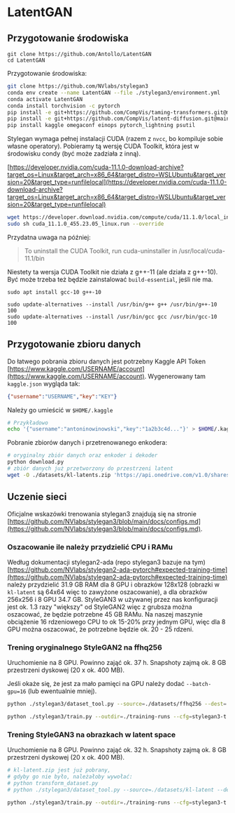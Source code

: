 # LatentGAN

## Przygotowanie środowiska

```
git clone https://github.com/Antollo/LatentGAN
cd LatentGAN
```

Przygotowanie środowiska:

```sh
git clone https://github.com/NVlabs/stylegan3
conda env create --name LatentGAN --file ./stylegan3/environment.yml
conda activate LatentGAN
conda install torchvision -c pytorch
pip install -e git+https://github.com/CompVis/taming-transformers.git@master#egg=taming-transformers
pip install -e git+https://github.com/CompVis/latent-diffusion.git@main#egg=latent-diffusion
pip install kaggle omegaconf einops pytorch_lightning psutil 
```

Stylegan wymaga pełnej instalacji CUDA (razem z `nvcc`, bo kompiluje sobie własne operatory).
Pobieramy tą wersję CUDA Toolkit, która jest w środowisku condy (być może zadziała z inną).


[https://developer.nvidia.com/cuda-11.1.0-download-archive?target_os=Linux&target_arch=x86_64&target_distro=WSLUbuntu&target_version=20&target_type=runfilelocal](https://developer.nvidia.com/cuda-11.1.0-download-archive?target_os=Linux&target_arch=x86_64&target_distro=WSLUbuntu&target_version=20&target_type=runfilelocal)

```sh
wget https://developer.download.nvidia.com/compute/cuda/11.1.0/local_installers/cuda_11.1.0_455.23.05_linux.run
sudo sh cuda_11.1.0_455.23.05_linux.run --override
```

Przydatna uwaga na później:
> To uninstall the CUDA Toolkit, run cuda-uninstaller in /usr/local/cuda-11.1/bin


Niestety ta wersja CUDA Toolkit nie działa z g++-11 (ale działa z g++-10). Być może trzeba też będzie zainstalować `build-essential`, jeśli nie ma.

```
sudo apt install gcc-10 g++-10

sudo update-alternatives --install /usr/bin/g++ g++ /usr/bin/g++-10 100
sudo update-alternatives --install /usr/bin/gcc gcc /usr/bin/gcc-10 100
```

## Przygotowanie zbioru danych

Do łatwego pobrania zbioru danych jest potrzebny Kaggle API Token [https://www.kaggle.com/USERNAME/account](https://www.kaggle.com/USERNAME/account). Wygenerowany tam `kaggle.json` wygląda tak:

```json
{"username":"USERNAME","key":"KEY"}
```

Należy go umieścić w `$HOME/.kaggle`

```sh
# Przykładowo
echo '{"username":"antoninowinowski","key":"1a2b3c4d..."}' > $HOME/.kaggle/kaggle.json
```


Pobranie zbiorów danych i przetrenowanego enkodera:

```sh
# oryginalny zbiór danych oraz enkoder i dekoder
python download.py
# zbiór danych już przetworzony do przestrzeni latent
wget -O ./datasets/kl-latents.zip 'https://api.onedrive.com/v1.0/shares/u!aHR0cHM6Ly8xZHJ2Lm1zL3UvcyFBakxRVGlIdDViTDNxRThsOThvUWt4bThFOFl5P2U9RThlNmhC/root/content'
```

## Uczenie sieci

Oficjalne wskazówki trenowania stylegan3 znajdują się na stronie [https://github.com/NVlabs/stylegan3/blob/main/docs/configs.md](https://github.com/NVlabs/stylegan3/blob/main/docs/configs.md).

### Oszacowanie ile należy przydzielić CPU i RAMu

Według dokumentacji stylegan2-ada (repo stylegan3 bazuje na tym) [https://github.com/NVlabs/stylegan2-ada-pytorch#expected-training-time](https://github.com/NVlabs/stylegan2-ada-pytorch#expected-training-time) należy przydzielić 31.9 GB RAM dla 8 GPU i obrazków 128x128 (obrazki w `kl-latent` są 64x64 więc to zawyżone oszacowanie), a dla obrazków 256x256 i 8 GPU 34.7 GB. StyleGAN3 w używanej przez nas konfiguracji jest ok. 1.3 razy "większy" od StyleGAN2 więc z grubsza można oszacować, że będzie potrzebne 45 GB RAMu. Na naszej maszynie obciążenie 16 rdzeniowego CPU to ok 15-20% przy jednym GPU, więc dla 8 GPU można oszacować, że potrzebne będzie ok. 20 - 25 rdzeni.

### Trening oryginalnego StyleGAN2 na ffhq256

Uruchomienie na 8 GPU. Powinno zająć ok. 37 h. Snapshoty zajmą ok. 8 GB przestrzeni dyskowej (20 x ok. 400 MB).

Jeśli okaże się, że jest za mało pamięci na GPU należy dodać `--batch-gpu=16` (lub ewentualnie mniej).

```sh
python ./stylegan3/dataset_tool.py --source=./datasets/ffhq256 --dest=./datasets/ffhq256.zip

python ./stylegan3/train.py --outdir=./training-runs --cfg=stylegan3-t --data=./datasets/ffhq256.zip --gpus=8 --batch=32 --snap=125 --gamma=2 --mirror=1 --aug=noaug --kimg 10000
```

### Trening StyleGAN3 na obrazkach w latent space

Uruchomienie na 8 GPU. Powinno zająć ok. 32 h. Snapshoty zajmą ok. 8 GB przestrzeni dyskowej (20 x ok. 400 MB).

```sh
# kl-latent.zip jest już pobrany, 
# gdyby go nie było, należałoby wywołać:
# python transform_dataset.py
# python ./stylegan3/dataset_tool.py --source=./datasets/kl-latent --dest=./datasets/kl-latent.zip

python ./stylegan3/train.py --outdir=./training-runs --cfg=stylegan3-t --data=./datasets/kl-latent.zip --gpus=8 --batch=32 --snap=125 --gamma=0.125 --mirror=0 --aug=noaug --kimg 10000
```